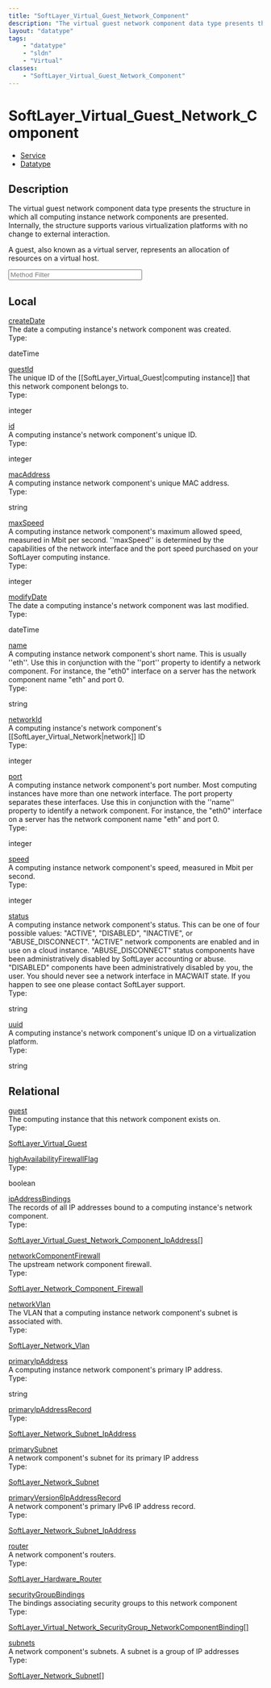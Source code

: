 ```yaml
---
title: "SoftLayer_Virtual_Guest_Network_Component"
description: "The virtual guest network component data type presents the structure in which all computing instance network components... "
layout: "datatype"
tags:
    - "datatype"
    - "sldn"
    - "Virtual"
classes:
    - "SoftLayer_Virtual_Guest_Network_Component"
---
```


# SoftLayer_Virtual_Guest_Network_Component
<div id='service-datatype'>
    <ul id='sldn-reference-tabs'>
    <li id='service'> <a href='/reference/services/SoftLayer_Virtual_Guest_Network_Component' >Service</a></li>    <li id='datatype'> <a href='/reference/datatypes/SoftLayer_Virtual_Guest_Network_Component' >Datatype</a></li>
    </ul>
</div>

## Description 
The virtual guest network component data type presents the structure in which all computing instance network components are presented. Internally, the structure supports various virtualization platforms with no change to external interaction. 

A guest, also known as a virtual server, represents an allocation of resources on a virtual host. 
<!-- Service Filer BEGIN -->
<div class="view-filters">
        <div class="clearfix">
            <div class="search-input-box">
                <input placeholder="Method Filter" onkeyup="titleSearch(inputId='prop-input', divId='properties', elementClass='prop-row')" 
                    type="text" id="prop-input" value="" size="30" maxlength="128" class="form-text">
            </div>
        </div>
</div>
<!-- Service Filer END -->

<div id="properties" class="content">
    <div id="localProperties" class="prop-content" >
        <h2>Local</h2>
                <div class='prop-row views-row'>
            <span class='views-field-title'><a href="#createDate" name=createDate>createDate</a></span>
            <div class='views-field-body'>The date a computing instance's network component was created. </div>
            <span class="type-label">Type:</span> <div class='type-content'><p>dateTime</p></div>
        </div>
                <div class='prop-row views-row'>
            <span class='views-field-title'><a href="#guestId" name=guestId>guestId</a></span>
            <div class='views-field-body'>The unique ID of the [[SoftLayer_Virtual_Guest|computing instance]] that this network component belongs to.  </div>
            <span class="type-label">Type:</span> <div class='type-content'><p>integer</p></div>
        </div>
                <div class='prop-row views-row'>
            <span class='views-field-title'><a href="#id" name=id>id</a></span>
            <div class='views-field-body'>A computing instance's network component's unique ID.  </div>
            <span class="type-label">Type:</span> <div class='type-content'><p>integer</p></div>
        </div>
                <div class='prop-row views-row'>
            <span class='views-field-title'><a href="#macAddress" name=macAddress>macAddress</a></span>
            <div class='views-field-body'>A computing instance network component's unique MAC address.  </div>
            <span class="type-label">Type:</span> <div class='type-content'><p>string</p></div>
        </div>
                <div class='prop-row views-row'>
            <span class='views-field-title'><a href="#maxSpeed" name=maxSpeed>maxSpeed</a></span>
            <div class='views-field-body'>A computing instance network component's maximum allowed speed, measured in Mbit per second. ''maxSpeed'' is determined by the capabilities of the network interface and the port speed purchased on your SoftLayer computing instance.  </div>
            <span class="type-label">Type:</span> <div class='type-content'><p>integer</p></div>
        </div>
                <div class='prop-row views-row'>
            <span class='views-field-title'><a href="#modifyDate" name=modifyDate>modifyDate</a></span>
            <div class='views-field-body'>The date a computing instance's network component was last modified. </div>
            <span class="type-label">Type:</span> <div class='type-content'><p>dateTime</p></div>
        </div>
                <div class='prop-row views-row'>
            <span class='views-field-title'><a href="#name" name=name>name</a></span>
            <div class='views-field-body'>A computing instance network component's short name. This is usually ''eth''. Use this in conjunction with the ''port'' property to identify a network component. For instance, the "eth0" interface on a server has the network component name "eth" and port 0.  </div>
            <span class="type-label">Type:</span> <div class='type-content'><p>string</p></div>
        </div>
                <div class='prop-row views-row'>
            <span class='views-field-title'><a href="#networkId" name=networkId>networkId</a></span>
            <div class='views-field-body'>A computing instance's network component's [[SoftLayer_Virtual_Network|network]] ID  </div>
            <span class="type-label">Type:</span> <div class='type-content'><p>integer</p></div>
        </div>
                <div class='prop-row views-row'>
            <span class='views-field-title'><a href="#port" name=port>port</a></span>
            <div class='views-field-body'>A computing instance network component's port number. Most computing instances have more than one network interface. The port property separates these interfaces. Use this in conjunction with the ''name'' property to identify a network component. For instance, the "eth0" interface on a server has the network component name "eth" and port 0.  </div>
            <span class="type-label">Type:</span> <div class='type-content'><p>integer</p></div>
        </div>
                <div class='prop-row views-row'>
            <span class='views-field-title'><a href="#speed" name=speed>speed</a></span>
            <div class='views-field-body'>A computing instance network component's speed, measured in Mbit per second. </div>
            <span class="type-label">Type:</span> <div class='type-content'><p>integer</p></div>
        </div>
                <div class='prop-row views-row'>
            <span class='views-field-title'><a href="#status" name=status>status</a></span>
            <div class='views-field-body'>A computing instance network component's status. This can be one of four possible values: "ACTIVE", "DISABLED", "INACTIVE", or "ABUSE_DISCONNECT". "ACTIVE" network components are enabled and in use on a cloud instance. "ABUSE_DISCONNECT" status components have been administratively disabled by SoftLayer accounting or abuse. "DISABLED" components have been administratively disabled by you, the user. You should never see a network interface in MACWAIT state. If you happen to see one please contact SoftLayer support.  </div>
            <span class="type-label">Type:</span> <div class='type-content'><p>string</p></div>
        </div>
                <div class='prop-row views-row'>
            <span class='views-field-title'><a href="#uuid" name=uuid>uuid</a></span>
            <div class='views-field-body'>A computing instance's network component's unique ID on a virtualization platform.  </div>
            <span class="type-label">Type:</span> <div class='type-content'><p>string</p></div>
        </div>
            </div>
        <div id="relationalProperties"  class="prop-content" >
        <h2>Relational</h2>
                <div class='prop-row views-row'>
            <span class='views-field-title'><a href="#guest" name=guest>guest</a></span>
            <div class='views-field-body'>The computing instance that this network component exists on. </div>
            <span class="type-label">Type:</span> <div class='type-content'><p><a href='/reference/datatypes/SoftLayer_Virtual_Guest'>SoftLayer_Virtual_Guest </a></p></div>
        </div>
                <div class='prop-row views-row'>
            <span class='views-field-title'><a href="#highAvailabilityFirewallFlag" name=highAvailabilityFirewallFlag>highAvailabilityFirewallFlag</a></span>
            <div class='views-field-body'> </div>
            <span class="type-label">Type:</span> <div class='type-content'><p>boolean</p></div>
        </div>
                <div class='prop-row views-row'>
            <span class='views-field-title'><a href="#ipAddressBindings" name=ipAddressBindings>ipAddressBindings</a></span>
            <div class='views-field-body'>The records of all IP addresses bound to a computing instance's network component. </div>
            <span class="type-label">Type:</span> <div class='type-content'><p><a href='/reference/datatypes/SoftLayer_Virtual_Guest_Network_Component_IpAddress'>SoftLayer_Virtual_Guest_Network_Component_IpAddress[] </a></p></div>
        </div>
                <div class='prop-row views-row'>
            <span class='views-field-title'><a href="#networkComponentFirewall" name=networkComponentFirewall>networkComponentFirewall</a></span>
            <div class='views-field-body'>The upstream network component firewall. </div>
            <span class="type-label">Type:</span> <div class='type-content'><p><a href='/reference/datatypes/SoftLayer_Network_Component_Firewall'>SoftLayer_Network_Component_Firewall </a></p></div>
        </div>
                <div class='prop-row views-row'>
            <span class='views-field-title'><a href="#networkVlan" name=networkVlan>networkVlan</a></span>
            <div class='views-field-body'>The VLAN that a computing instance network component's subnet is associated with. </div>
            <span class="type-label">Type:</span> <div class='type-content'><p><a href='/reference/datatypes/SoftLayer_Network_Vlan'>SoftLayer_Network_Vlan </a></p></div>
        </div>
                <div class='prop-row views-row'>
            <span class='views-field-title'><a href="#primaryIpAddress" name=primaryIpAddress>primaryIpAddress</a></span>
            <div class='views-field-body'>A computing instance network component's primary IP address. </div>
            <span class="type-label">Type:</span> <div class='type-content'><p>string</p></div>
        </div>
                <div class='prop-row views-row'>
            <span class='views-field-title'><a href="#primaryIpAddressRecord" name=primaryIpAddressRecord>primaryIpAddressRecord</a></span>
            <div class='views-field-body'> </div>
            <span class="type-label">Type:</span> <div class='type-content'><p><a href='/reference/datatypes/SoftLayer_Network_Subnet_IpAddress'>SoftLayer_Network_Subnet_IpAddress </a></p></div>
        </div>
                <div class='prop-row views-row'>
            <span class='views-field-title'><a href="#primarySubnet" name=primarySubnet>primarySubnet</a></span>
            <div class='views-field-body'>A network component's subnet for its primary IP address </div>
            <span class="type-label">Type:</span> <div class='type-content'><p><a href='/reference/datatypes/SoftLayer_Network_Subnet'>SoftLayer_Network_Subnet </a></p></div>
        </div>
                <div class='prop-row views-row'>
            <span class='views-field-title'><a href="#primaryVersion6IpAddressRecord" name=primaryVersion6IpAddressRecord>primaryVersion6IpAddressRecord</a></span>
            <div class='views-field-body'>A network component's primary IPv6 IP address record. </div>
            <span class="type-label">Type:</span> <div class='type-content'><p><a href='/reference/datatypes/SoftLayer_Network_Subnet_IpAddress'>SoftLayer_Network_Subnet_IpAddress </a></p></div>
        </div>
                <div class='prop-row views-row'>
            <span class='views-field-title'><a href="#router" name=router>router</a></span>
            <div class='views-field-body'>A network component's routers. </div>
            <span class="type-label">Type:</span> <div class='type-content'><p><a href='/reference/datatypes/SoftLayer_Hardware_Router'>SoftLayer_Hardware_Router </a></p></div>
        </div>
                <div class='prop-row views-row'>
            <span class='views-field-title'><a href="#securityGroupBindings" name=securityGroupBindings>securityGroupBindings</a></span>
            <div class='views-field-body'>The bindings associating security groups to this network component </div>
            <span class="type-label">Type:</span> <div class='type-content'><p><a href='/reference/datatypes/SoftLayer_Virtual_Network_SecurityGroup_NetworkComponentBinding'>SoftLayer_Virtual_Network_SecurityGroup_NetworkComponentBinding[] </a></p></div>
        </div>
                <div class='prop-row views-row'>
            <span class='views-field-title'><a href="#subnets" name=subnets>subnets</a></span>
            <div class='views-field-body'>A network component's subnets. A subnet is a group of IP addresses </div>
            <span class="type-label">Type:</span> <div class='type-content'><p><a href='/reference/datatypes/SoftLayer_Network_Subnet'>SoftLayer_Network_Subnet[] </a></p></div>
        </div>
            </div>
</div>


